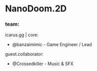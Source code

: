 # NanoDoom.2D

### team:

icarus.gg | core: 
- @banzaimimic - Game Engineer / Lead

guest.collaborator:
- @Crossedkiller - Music & SFX

